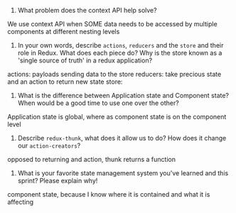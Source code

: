1. What problem does the context API help solve?

We use context API when SOME data needs to be accessed by multiple components at different nesting levels

1. In your own words, describe `actions`, `reducers` and the `store` and their role in Redux. What does each piece do? Why is the store known as a 'single source of truth' in a redux application?

actions: payloads sending data to the store
reducers: take precious state and an action to return new state
store:

1. What is the difference between Application state and Component state? When would be a good time to use one over the other?

Application state is global, where as component state is on the component level

1. Describe `redux-thunk`, what does it allow us to do? How does it change our `action-creators`?

opposed to returning and action, thunk returns a function

1. What is your favorite state management system you've learned and this sprint? Please explain why!

component state, because I know where it is contained and what it is affecting
